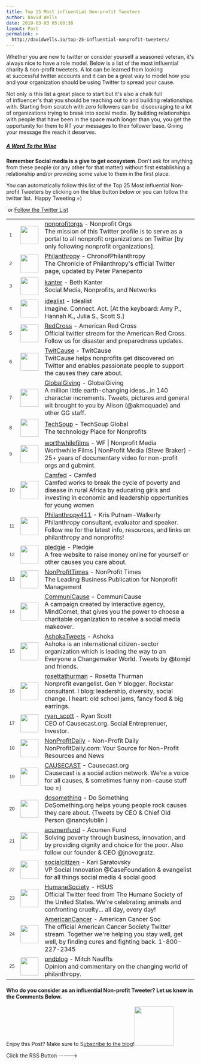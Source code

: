 ```yaml
---
title: Top 25 Most influential Non-profit Tweeters
author: David Wells
date: 2010-03-03 05:00:38
layout: Post
permalink: >
  http://davidwells.io/top-25-influential-nonprofit-tweeters/
---
```

Whether you are new to twitter or consider yourself a seasoned veteran, it's always nice to have a role model. Below is a list of the most influential charity &amp; non-profit tweeters. A lot can be learned from looking at successful twitter accounts and it can be a great way to model how you and your organization should be using Twitter to spread your cause.

Not only is this list a great place to start but it's also a chalk full of influencer's that you should be reaching out to and building relationships with. Starting from scratch with zero followers can be  discouraging to a lot of organizations trying to break into social media. By building relationships with people that have been in the space much longer than you, you get the opportunity for them to RT your messages to their follower base. Giving your message the reach it deserves.
<!--more-->
<h5><span style="text-decoration: underline;">A Word To the Wise</span></h5>
<strong>Remember Social media is a give to get ecosystem</strong>. Don't ask for anything from these people (or any other for that matter) without first establishing a relationship and/or providing some value to them in the first place.

You can automatically follow this list of the Top 25 Most influential Non-profit Tweeters by clicking on the blue button below or you can follow the twitter list.  Happy Tweeting =)

<a title="Follow Top 25 Most influential Non-profit Tweeters on Twitter" href="http://tweepml.org/Top-25-Most-influential-Non-profit-Tweeters/"><img src="http://www.davidwells.tv/wp-content/uploads/2010/02/tweepml_bitabutton.png" border="0" alt="" /></a> or <a href="http://twitter.com/#/list/YouCanHelp/top-25-non-profit-tweeps">Follow the Twitter List</a>
<table id="ttl_0" cellpadding="4"><col width="25"></col> <col width="48"></col>
<tbody>
<tr>
<td class="tam"><span style="font-family: Arial; font-size: small;"><span>1</span></span></td>
<td><a href="http://twitter.com/nonprofitorgs" target="_tab"><img src="http://a1.twimg.com/profile_images/628471286/twitterProfilePhoto_normal.jpg" border="0" alt="" width="48" height="48" /></a></td>
<td>
<div class="twpu"><a href="http://twitter.com/nonprofitorgs">nonprofitorgs</a> - Nonprofit Orgs</div>
<div class="twpud">The mission of this Twitter profile is to serve as a portal to all nonprofit organizations on Twitter [by only following nonprofit organizations].</div></td>
</tr>
<tr>
<td class="tam"><span style="font-family: Arial; font-size: small;"><span>2</span></span></td>
<td><a href="http://twitter.com/Philanthropy" target="_tab"><img src="http://a1.twimg.com/profile_images/669725690/twitterprofilepic_normal.jpg" border="0" alt="" width="48" height="48" /></a></td>
<td>
<div class="twpu"><a href="http://twitter.com/Philanthropy">Philanthropy</a> - ChronofPhilanthropy</div>
<div class="twpud">The Chronicle of Philanthropy's official Twitter page, updated by Peter Panepento</div></td>
</tr>
<tr>
<td class="tam"><span style="font-family: Arial; font-size: small;"><span>3</span></span></td>
<td><a href="http://twitter.com/kanter" target="_tab"><img src="http://a3.twimg.com/profile_images/528942817/twitter_photo_normal.png" border="0" alt="" width="48" height="48" /></a></td>
<td>
<div class="twpu"><a href="http://twitter.com/kanter">kanter</a> - Beth Kanter</div>
<div class="twpud">Social Media, Nonprofits, and Networks</div></td>
</tr>
<tr>
<td class="tam"><span style="font-family: Arial; font-size: small;"><span>4</span></span></td>
<td><a href="http://twitter.com/idealist" target="_tab"><img src="http://a3.twimg.com/profile_images/357122961/Idealist_bigger_normal.jpg" border="0" alt="" width="48" height="48" /></a></td>
<td>
<div class="twpu"><a href="http://twitter.com/idealist">idealist</a> - Idealist</div>
<div class="twpud">Imagine. Connect. Act. [At the keyboard: Amy P., Hannah K., Julia S., Scott S.]</div></td>
</tr>
<tr>
<td class="tam"><span style="font-family: Arial; font-size: small;"><span>5</span></span></td>
<td><a href="http://twitter.com/RedCross" target="_tab"><img src="http://a1.twimg.com/profile_images/120242004/FinalTwitter_normal.jpg" border="0" alt="" width="48" height="48" /></a></td>
<td>
<div class="twpu"><a href="http://twitter.com/RedCross">RedCross</a> - American Red Cross</div>
<div class="twpud">Official twitter stream for the American Red Cross. Follow us for disaster and preparedness updates.</div></td>
</tr>
<tr>
<td class="tam"><span style="font-family: Arial; font-size: small;"><span>6</span></span></td>
<td><a href="http://twitter.com/TwitCause" target="_tab"><img src="http://a1.twimg.com/profile_images/421548244/TwitCause_Gift_80x80_normal.jpg" border="0" alt="" width="48" height="48" /></a></td>
<td>
<div class="twpu"><a href="http://twitter.com/TwitCause">TwitCause</a> - TwitCause</div>
<div class="twpud">TwitCause helps nonprofits get discovered on Twitter and enables passionate people to support the causes they care about.</div></td>
</tr>
<tr>
<td class="tam"><span style="font-family: Arial; font-size: small;"><span>7</span></span></td>
<td><a href="http://twitter.com/GlobalGiving" target="_tab"><img src="http://a1.twimg.com/profile_images/32768782/gg_stacked_color_normal.jpg" border="0" alt="" width="48" height="48" /></a></td>
<td>
<div class="twpu"><a href="http://twitter.com/GlobalGiving">GlobalGiving</a> - GlobalGiving</div>
<div class="twpud">A million little earth-changing ideas...in 140 character increments. Tweets, pictures and general wit brought to you by Alison (@akmcquade) and other GG staff.</div></td>
</tr>
<tr>
<td class="tam"><span style="font-family: Arial; font-size: small;"><span>8</span></span></td>
<td><a href="http://twitter.com/TechSoup" target="_tab"><img src="http://a1.twimg.com/profile_images/340148098/dez_techsoup1_normal.jpg" border="0" alt="" width="48" height="48" /></a></td>
<td>
<div class="twpu"><a href="http://twitter.com/TechSoup">TechSoup</a> - TechSoup Global</div>
<div class="twpud">The technology Place for Nonprofits</div></td>
</tr>
<tr>
<td class="tam"><span style="font-family: Arial; font-size: small;"><span>9</span></span></td>
<td><a href="http://twitter.com/worthwhilefilms" target="_tab"><img src="http://a3.twimg.com/profile_images/382898333/WFNMsq_normal.jpg" border="0" alt="" width="48" height="48" /></a></td>
<td>
<div class="twpu"><a href="http://twitter.com/worthwhilefilms">worthwhilefilms</a> - WF | Nonprofit Media</div>
<div class="twpud">Worthwhile Films | NonProfit Media (Steve Braker) - 25+ years of documentary video for non-profit orgs and gubmint.</div></td>
</tr>
<tr>
<td class="tam"><span style="font-family: Arial; font-size: small;"><span>10</span></span></td>
<td><a href="http://twitter.com/Camfed" target="_tab"><img src="http://a3.twimg.com/profile_images/91439027/camfed_avatar_flip_normal.jpg" border="0" alt="" width="48" height="48" /></a></td>
<td>
<div class="twpu"><a href="http://twitter.com/Camfed">Camfed</a> - Camfed</div>
<div class="twpud">Camfed works to break the cycle of poverty and disease in rural Africa by educating girls and investing in economic and leadership opportunities for young women</div></td>
</tr>
<tr>
<td class="tam"><span style="font-family: Arial; font-size: small;"><span>11</span></span></td>
<td><a href="http://twitter.com/Philanthropy411" target="_tab"><img src="http://a3.twimg.com/profile_images/105503941/Kris_9_normal.jpg" border="0" alt="" width="48" height="48" /></a></td>
<td>
<div class="twpu"><a href="http://twitter.com/Philanthropy411">Philanthropy411</a> - Kris Putnam-Walkerly</div>
<div class="twpud">Philanthropy consultant, evaluator and speaker. Follow me for the latest info, resources, and links on philanthropy and nonprofits!</div></td>
</tr>
<tr>
<td class="tam"><span style="font-family: Arial; font-size: small;"><span>12</span></span></td>
<td><a href="http://twitter.com/pledgie" target="_tab"><img src="http://a3.twimg.com/profile_images/69481887/pledge_tile_normal.png" border="0" alt="" width="48" height="48" /></a></td>
<td>
<div class="twpu"><a href="http://twitter.com/pledgie">pledgie</a> - Pledgie</div>
<div class="twpud">A free website to raise money online for yourself or other causes you care about.</div></td>
</tr>
<tr>
<td class="tam"><span style="font-family: Arial; font-size: small;"><span>13</span></span></td>
<td><a href="http://twitter.com/NonProfitTimes" target="_tab"><img src="http://a1.twimg.com/profile_images/188705010/NPT-CMYK-Blue-Just_normal.gif" border="0" alt="" width="48" height="48" /></a></td>
<td>
<div class="twpu"><a href="http://twitter.com/NonProfitTimes">NonProfitTimes</a> - NonProfit Times</div>
<div class="twpud">The Leading Business Publication for Nonprofit Management</div></td>
</tr>
<tr>
<td class="tam"><span style="font-family: Arial; font-size: small;"><span>14</span></span></td>
<td><a href="http://twitter.com/CommuniCause" target="_tab"><img src="http://a3.twimg.com/profile_images/129412545/CC_Twitter_normal.jpg" border="0" alt="" width="48" height="48" /></a></td>
<td>
<div class="twpu"><a href="http://twitter.com/CommuniCause">CommuniCause</a> - CommuniCause</div>
<div class="twpud">A campaign created by interactive agency, MindComet, that gives you the power to choose a charitable organization to receive a social media makeover.</div></td>
</tr>
<tr>
<td class="tam"><span style="font-family: Arial; font-size: small;"><span>15</span></span></td>
<td><a href="http://twitter.com/AshokaTweets" target="_tab"><img src="http://a1.twimg.com/profile_images/66239088/1924_normal.jpg" border="0" alt="" width="48" height="48" /></a></td>
<td>
<div class="twpu"><a href="http://twitter.com/AshokaTweets">AshokaTweets</a> - Ashoka</div>
<div class="twpud">Ashoka is an international citizen-sector organization which is leading the way to an Everyone a Changemaker World. Tweets by @tomjd and friends.</div></td>
</tr>
<tr>
<td class="tam"><span style="font-family: Arial; font-size: small;"><span>16</span></span></td>
<td><a href="http://twitter.com/rosettathurman" target="_tab"><img src="http://a3.twimg.com/profile_images/717140463/rorollerset3_normal.jpg" border="0" alt="" width="48" height="48" /></a></td>
<td>
<div class="twpu"><a href="http://twitter.com/rosettathurman">rosettathurman</a> - Rosetta Thurman</div>
<div class="twpud">Nonprofit evangelist. Gen Y blogger. Rockstar consultant. I blog: leadership, diversity, social change. I heart: old school jams, fancy food &amp; big earrings.</div></td>
</tr>
<tr>
<td class="tam"><span style="font-family: Arial; font-size: small;"><span>17</span></span></td>
<td><a href="http://twitter.com/ryan_scott" target="_tab"><img src="http://a1.twimg.com/profile_images/51794820/PICT0016_normal.JPG" border="0" alt="" width="48" height="48" /></a></td>
<td>
<div class="twpu"><a href="http://twitter.com/ryan_scott">ryan_scott</a> - Ryan Scott</div>
<div class="twpud">CEO of Causecast.org.  Social Entreprenuer, Investor.</div></td>
</tr>
<tr>
<td class="tam"><span style="font-family: Arial; font-size: small;"><span>18</span></span></td>
<td><a href="http://twitter.com/NonProfitDaily" target="_tab"><img src="http://a1.twimg.com/profile_images/512337060/twitter_normal.jpg" border="0" alt="" width="48" height="48" /></a></td>
<td>
<div class="twpu"><a href="http://twitter.com/NonProfitDaily">NonProfitDaily</a> - Non-Profit Daily</div>
<div class="twpud">NonProfitDaily.com: Your Source for Non-Profit Resources and News</div></td>
</tr>
<tr>
<td class="tam"><span style="font-family: Arial; font-size: small;"><span>19</span></span></td>
<td><a href="http://twitter.com/CAUSECAST" target="_tab"><img src="http://a3.twimg.com/profile_images/557422515/twitterProfilePhoto_normal.jpg" border="0" alt="" width="48" height="48" /></a></td>
<td>
<div class="twpu"><a href="http://twitter.com/CAUSECAST">CAUSECAST</a> - Causecast.org</div>
<div class="twpud">Causecast is a social action network. We're a voice for all causes, &amp; sometimes funny non-cause stuff too =)</div></td>
</tr>
<tr>
<td class="tam"><span style="font-family: Arial; font-size: small;"><span>20</span></span></td>
<td><a href="http://twitter.com/dosomething" target="_tab"><img src="http://a3.twimg.com/profile_images/318727721/ds.logo.internal.100_normal.gif" border="0" alt="" width="48" height="48" /></a></td>
<td>
<div class="twpu"><a href="http://twitter.com/dosomething">dosomething</a> - Do Something</div>
<div class="twpud">DoSomething.org helps young people rock causes they care about. (Tweets by CEO &amp; Chief Old Person @nancylublin )</div></td>
</tr>
<tr>
<td class="tam"><span style="font-family: Arial; font-size: small;"><span>21</span></span></td>
<td><a href="http://twitter.com/acumenfund" target="_tab"><img src="http://a1.twimg.com/profile_images/79346606/acumenfund_normal.jpg" border="0" alt="" width="48" height="48" /></a></td>
<td>
<div class="twpu"><a href="http://twitter.com/acumenfund">acumenfund</a> - Acumen Fund</div>
<div class="twpud">Solving poverty through business, innovation, and by providing dignity and choice for the poor. Also follow our founder &amp; CEO @jnovogratz.</div></td>
</tr>
<tr>
<td class="tam"><span style="font-family: Arial; font-size: small;"><span>22</span></span></td>
<td><a href="http://twitter.com/socialcitizen" target="_tab"><img src="http://a3.twimg.com/profile_images/90688039/KDS_Bio_Photo_B_W2_normal.jpg" border="0" alt="" width="48" height="48" /></a></td>
<td>
<div class="twpu"><a href="http://twitter.com/socialcitizen">socialcitizen</a> - Kari Saratovsky</div>
<div class="twpud">VP Social Innovation @CaseFoundation &amp; evangelist for all things social media 4 social good</div></td>
</tr>
<tr>
<td class="tam"><span style="font-family: Arial; font-size: small;"><span>23</span></span></td>
<td><a href="http://twitter.com/HumaneSociety" target="_tab"><img src="http://a1.twimg.com/profile_images/432115856/n6041057841_1021628_7591_normal.jpg" border="0" alt="" width="48" height="48" /></a></td>
<td>
<div class="twpu"><a href="http://twitter.com/HumaneSociety">HumaneSociety</a> - HSUS</div>
<div class="twpud">Official Twitter feed from The Humane Society of the United States. We're celebrating animals and confronting cruelty... all day, every day!</div></td>
</tr>
<tr>
<td class="tam"><span style="font-family: Arial; font-size: small;"><span>24</span></span></td>
<td><a href="http://twitter.com/AmericanCancer" target="_tab"><img src="http://a3.twimg.com/profile_images/522021647/acsMoreBirthdayssmall_normal.JPG" border="0" alt="" width="48" height="48" /></a></td>
<td>
<div class="twpu"><a href="http://twitter.com/AmericanCancer">AmericanCancer</a> - American Cancer Soc</div>
<div class="twpud">The official American Cancer Society Twitter stream.  Together we're helping you stay well, get well, by finding cures and fighting back. 1-800-227-2345</div></td>
</tr>
<tr>
<td class="tam"><span style="font-family: Arial; font-size: small;"><span>25</span></span></td>
<td><a href="http://twitter.com/pndblog" target="_tab"><img src="http://a3.twimg.com/profile_images/115050827/yellow_diamonds_normal.png" border="0" alt="" width="48" height="48" /></a></td>
<td>
<div class="twpu"><a href="http://twitter.com/pndblog">pndblog</a> - Mitch Nauffts</div>
<div class="twpud">Opinion and commentary on the changing world of philanthropy.</div></td>
</tr>
</tbody>
</table>
<h4>Who do you consider as an influential Non-profit Tweeter? Let us know in the Comments Below.</h4>
Enjoy this Post? Make sure to S<a href="http://feeds.feedburner.com/SocializeYourCause">ubscribe to the blog</a>!<a href="http://feeds.feedburner.com/SocializeYourCause"><img class="size-full wp-image-840 alignright" title="rss-150x150" src="http://www.davidwells.tv/wp-content/uploads/2010/03/rss-150x1501.png" alt="" width="105" height="105" /></a>

Click the RSS Button -----&gt;
